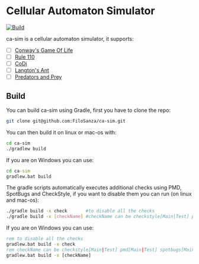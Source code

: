 # Cellular Automaton Simulator

[![Build](https://github.com/FiloSanza/ca-sim/actions/workflows/gradle.yml/badge.svg)](https://github.com/FiloSanza/ca-sim/actions/workflows/gradle.yml)

ca-sim is a cellular automaton simulator, it supports:
- [ ] [Conway's Game Of Life](https://en.wikipedia.org/wiki/Conway%27s_Game_of_Life)
- [ ] [Rule 110](https://en.wikipedia.org/wiki/Rule_110)
- [ ] [CoDi](https://en.wikipedia.org/wiki/CoDi)
- [ ] [Langton's Ant](https://en.wikipedia.org/wiki/Langton%27s_ant)
- [ ] [Predators and Prey](https://en.wikipedia.org/wiki/Wa-Tor)

## Build

You can build ca-sim using Gradle, first you have to clone the repo:

```bash
git clone git@github.com:FiloSanza/ca-sim.git
```

You can then build it on linux or mac-os with:

```bash
cd ca-sim
./gradlew build
```

If you are on Windows you can use:

```cmd
cd ca-sim
gradlew.bat build
```

The gradle scripts automatically executes additional checks using PMD, SpotBugs and CheckStyle, if you want to disable them you can run (on linux and mac-os):

```bash
./gradle build -x check       #to disable all the checks
./gradle build -x [checkName] #checkName can be checkstyle[Main|Test] pmd[Main|Test] spotbugs[Main|Test]
```

If you are on Windows you can use:

```cmd
rem to disable all the checks
gradlew.bat build -x check
rem checkName can be checkstyle[Main|Test] pmd[Main|Test] spotbugs[Main|Test]
gradlew.bat build -x [checkName] 
```